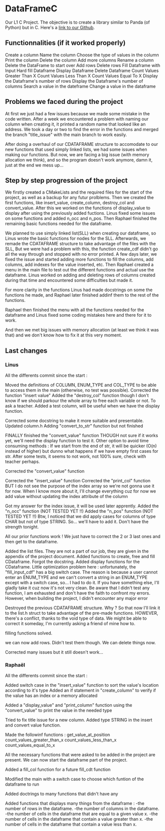 # DataFrameC

Our L1 C Project. The objective is to create a library similar to Panda (of Python) but in C.
Here's a [link to our Github](https://github.com/Fullbust505/CDataFrame).

## Functionnalities (if it worked properly)

Create a column
Name the column
Choose the type of values in the column
Print the column
Delete the column
Add more columns
Rename a column
Delete the DataFrame to start over
Add rows
Delete rows
Fill Dataframe with Input
Hard fill Dataframe
Display Dataframe
Delete Dataframe
Count Values Greater Than X
Count Values Less Than X
Count Values Equal To X
Display the Dataframe's number of rows
Display the Dataframe's number of columns
Search a value in the dateframe
Change a value in the dataframe


## Problems we faced during the project

At first we just had a few issues because we made some mistake in the code written.
After a week we encountered a problem with naming our column when creating it, it printed a random name that looked like an address.
We took a day or two to find the error in the functions and merged the branch "title_issue" with the main branch to work easily.

After doing a overhaul of our CDATAFRAME structure to accomodate to our new functions that used simply linked lists, we had some issues when making our functions.
But now, we are facing a big issue (with memory allocation we think), and so the program doesn't work anymore, damn it, just at the end we mess up...

## Step by step progression of the project

We firstly created a CMakeLists and the required files for the start of the project, as well as a backup for any futur prolblems.
Then we created the first functions, like insert_value, create_column, destroy_col and convert_value.
After this we worked on the functions of display_value to display after using the previously added fuctions.
Linus fixed some issues on some functions and added n_occ and n_pos.
Then Raphael finished the remaining basic functions needed for the dataframe.

We planned to use simply linked list(SLL) when creating our dataframe, so Linus wrote the basic functions for nodes for the SLL.
Afterwards, we remade the CDATAFRAME structure to take advantage of the files with the SLL, But we were had a problem with this, the function create_cdf didn't go all the way through and stopped with no error printed.
A few days later, we fixed the issue and started adding more functions to fill the columns, add columns, add indexes for the value inserted, etc.
Then Raphael created a menu in the main file to test out the different functions and actual use the dataframe.
Linus worked on adding and deleting rows of columns created during that time and encountered some difficulties but made it.

For more clarity in the functions Linus had made docstrings on some the functions he made, and Raphael later finished addinf them to the rest of the functions.

Raphael then finished the menu with all the functions needed for the dataframe and Linus fixed some coding mistakes here and there for it to work.

And then we met big issues with memory allocation (at least we think it was that) and we don't know how to fix it at this very moment.

## Last changes

### Linus

All the differents commit since the start :

Moved the definitions of COLUMN, ENUM_TYPE and COL_TYPE to be able to access them in the main (otherwise, no test was possible).
Corrected the function "insert value"
Added the "destroy_col" function though I don't know if we should parkour the whole array to free each variable or not. To ask a teacher.
Added a test column, will be useful when we have the display function.

Corrected some docstring to make it more suitable and presentable.
Updated column.h
Adding "convert_to_str" function but not finished

FINALLY finished the "convert_value" function THOUGH not sure if it works yet, we'll need the display function to test it.
Other option to avoid time consuming methods : If we start from the end of str, it will be quicker (O(n) instead of higher) but dunno what happens if we have empty first cases for str. After some tests, it seems to not work, not 100% sure, check with teacher perhaps.

Corrected the "convert_value" function

Corrected the "insert_value" function
Corrected the "print_col" function BUT I do not see the purpose of the index array so we're not gonna use it for now. When I know more about it, I'll change everything cuz for now we add value without updating the index attribute of the column

Got my answer for the index issue, it will be used later apprently.
Added the "n_occ" function (NOT TESTED YET !!)
Added the "n_pos" function (NOT TESTED YET !!)
Btw, I noticed that we did apply cases for columns of type CHAR but not of type STRING. So... we'll have to add it. Don't have the strength tonight.

All our prior functions work !
We just have to correct the 2 or 3 last ones and then get to the dataframe.

Added the list files. They are not a part of our job, they are given in the appendix of the project document.
Added functions to create, free and fill CDataframe. Forgot the docstring. Added display functions for the CDataframe.
Little optimization problem here : unfortunately, the "fill_input_cdf" has a big switch case. The reason is because a user cannot enter an ENUM_TYPE and we can't convert a string in an ENUM_TYPE except with a switch case, so... I had to do it. If you have something else, I'll gladly take it cuz now it's not very clean.
Be aware that I didn't test any function, I am exhausted and don't have the faith to confront my errors. However, when building the project, I didn't encounter any major error

Destroyed the previous CDATAFRAME structure. Why ? So that now I'll link it to the list.h struct to take advantage of the pre-made functions. HOWEVER, there's a conflict, thanks to the void type of data. We might be able to correct it someday, I'm currently asking a friend of mine how to.

filling functions solved.

we can now add rows. Didn't test them though.
We can delete things now.

Corrected many issues but it still doesn't work...

### Raphaël

All the differents commit since the start :

Added switch case in the "insert_value" function to sort the value's location according to it's type
Added an if statement in "create_column" to verify if the value has an index or a memory allocated

Added a "display_value" and "print_column" function using the "convert_value" to print the value in the needed type

Tried to fix title issue for a new column.
Added type STRING in the insert and convert value function.

Made the followinf functions :
get_value_at_position
count_values_greater_than_x
count_values_less_than_x
count_values_equal_to_x

All the necessary functions that were asked to be added in the project are present.
We can now start the dataframe part of the project.

Added a fill_col function for a future fill_cdt function

Modified the main with a switch case to choose which funtion of the dataframe to run

Added doctrings to many functions that didn't have any

Added functions that displays many things from the dataframe :
-the number of rows in the dataframe.
-the number of columns in the dataframe.
-the number of cells in the dataframe that are equal to a given value x.
-the number of cells in the dataframe that contain a value greater than x.
-the number of cells in the dataframe that contain a value less than x.
